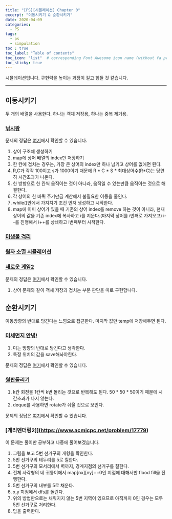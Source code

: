 ```yaml
---
title: "[PS][시뮬레이션] Chapter 0"
excerpt: "이동시키기 & 순환시키기"
date: 2020-04-09
categories:
  - PS
tags:
  - ps 
  - simpulation
toc : true
toc_label: "Table of contents"
toc_icon: "list"  # corresponding Font Awesome icon name (without fa prefix)
toc_sticky: true
---
```


시뮬레이션입니다. 구현력을 높이는 과정이 길고 힘들 것 같습니다. 
- - -

## 이동시키기

두 개의 배열을 사용한다. 하나는 객체 저장용, 하나는 중복 제거용.  

### [낚시왕](https://www.acmicpc.net/problem/17143)

문제의 정답은 [여기](https://gist.github.com/niklasjang/62123bafe459e58ad0344681a7240f92)에서 확인할 수 있습니다. 

1. 상어 구조체 생성하기
1. map에 상어 배열의 index만 저장하기
1. 한 칸에 겹치는 경우는, 가장 큰 상어의 index만 하나 남기고 상어를 없애면 된다.
1. R,C가 각각 100이고 s가 1000이기 때문에 R \* C \* S \* 최대상어수(R\*C)는 당연히 시간초과가 나온다.
1. 한 방향으로 한 칸씩 움직이는 것이 아니라, 움직일 수 있는만큼 움직이는 것으로 해결한다.
1. 각 상어의 한 바퀴 주기만금 계산해서 불필요한 이동을 줄인다.
1. while()안에서 가지치기 조건 먼저 생성하고 시작한다. 
1. map에 이미 상어가 있을 때 기존의 상어 index를 remove 하는 것이 아니라, 현재 상어의 값을 기존 index에 복사하고 i를 지운다.(마지막 상어를 i번째로 가져오고)  i--를 진행해서 i++를 상쇄하고 i번째부터 시작한다. 

### [미생물 격리](https://swexpertacademy.com/main/code/problem/problemDetail.do?contestProbId=AV597vbqAH0DFAVl)

### [원자 소멸 시뮬레이션](https://swexpertacademy.com/main/code/problem/problemDetail.do?contestProbId=AWXRFInKex8DFAUo)

### [새로운 게임2](https://www.acmicpc.net/problem/17837)

문제의 정답은 [여기](https://gist.github.com/niklasjang/2f2923da61ecde17ba638662bd6434a2)에서 확인할 수 있습니다. 

1. 상어 문제와 같이 객체 저장과 겹치는 부분 판단을 따로 구현합니다.

## 순환시키기

이동방향의 반대로 당긴다는 느낌으로 접근한다. 마지막 값만 temp에 저장해두면 된다. 

### [미세먼지 안녕!](https://www.acmicpc.net/problem/17144)

1. 미는 방향의 반대로 당긴다고 생각한다.
1. 특정 위치의 값을 save해놔야한다.

문제의 정답은 [여기](https://gist.github.com/niklasjang/74e8b79519f90ab98cc034c4ca6551eb)에서 확인할 수 있습니다. 
 
### [원판돌리기](https://www.acmicpc.net/problem/17822)

1. k칸 회전을 1칸씩 k번 돌리는 것으로 반복해도 된다. 50 \* 50 \* 50이기 때문에 시간초과가 나지 않는다.
1. deque를 사용하면 rotate가 쉬울 것으로 보인다.

문제의 정답은 [여기](https://gist.github.com/niklasjang/4528e16424a478d24ab983583e1a517a)에서 확인할 수 있습니다. 


### [게리멘더링2]](https://www.acmicpc.net/problem/17779)

이 문제는 풀이만 공부하고 나중에 풀어보겠습니다. 

1. 그림을 보고 5번 선거구의 개형을 확인한다.
1. 5번 선거구의 테두리를 5로 칠한다.
1. 5번 선거구의 모서리에서 벽까지, 경계지점의 선거구를 칠한다.
1. 전체 사각형의 네 귀퉁이에서 map[nx][ny]==0인 지점에 대해서만 flood fill을 진행한다.
1. 5번 선거구의 내부를 5로 채운다.
  1. x,y 지점에서 dfs를 돌린다.
  1. 위의 방법만으로는 채워지지 않는 5번 지역이 있으므로 아직까지 0인 경우는 모두 5번 선거구로 처리한다.
1. 답을 출력한다.

